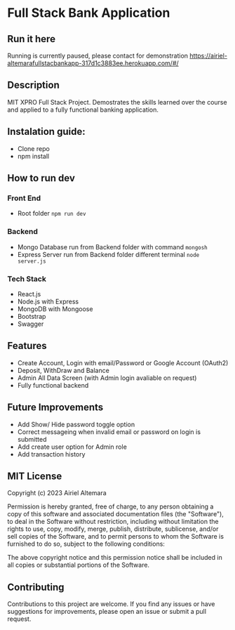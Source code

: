 # Full Stack Bank Application

## Run it here
Running is currently paused, please contact for demonstration
https://airiel-altemarafullstacbankapp-317d1c3883ee.herokuapp.com/#/

## Description

MIT XPRO Full Stack Project. Demostrates the skills learned over the course and applied to a fully functional banking application.

## Instalation guide:

- Clone repo
- npm install

## How to run dev

### Front End

- Root folder `npm run dev`

### Backend

- Mongo Database run from Backend folder with command `mongosh`
- Express Server run from Backend folder different terminal `node server.js`

### Tech Stack

- React.js
- Node.js with Express
- MongoDB with Mongoose
- Bootstrap
- Swagger

## Features

- Create Account, Login with email/Password or Google Account (OAuth2)
- Deposit, WithDraw and Balance
- Admin All Data Screen (with Admin login avaliable on request)
- Fully functional backend

## Future Improvements

- Add Show/ Hide password toggle option
- Correct messageing when invalid email or password on login is submitted
- Add create user option for Admin role
- Add transaction history

## MIT License

Copyright (c) 2023 Airiel Altemara

Permission is hereby granted, free of charge, to any person obtaining a copy of this software and associated documentation files (the "Software"), to deal in the Software without restriction, including without limitation the rights to use, copy, modify, merge, publish, distribute, sublicense, and/or sell copies of the Software, and to permit persons to whom the Software is furnished to do so, subject to the following conditions:

The above copyright notice and this permission notice shall be included in all copies or substantial portions of the Software.

## Contributing

Contributions to this project are welcome. If you find any issues or have suggestions for improvements, please open an issue or submit a pull request.
